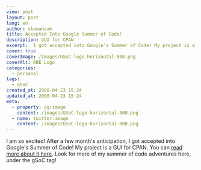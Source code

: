 ```yaml
---
view: post
layout: post
lang: en
author: skamansam
title: Accepted Into Google Summer of Code!
description: GUI for CPAN
excerpt:  I got accepted into Google's Summer of Code! My project is a GUI for CPAN.
cover: true
coverImage: /images/GSoC-logo-horizontal-800.png
coverAlt: RBE Logo
categories:
  - personal
tags: 
  - gSoC
created_at: 2008-04-23 15:24
updated_at: 2008-04-23 15:24
meta:
  - property: og:image
    content: /images/GSoC-logo-horizontal-800.png
  - name: twitter:image
    content: /images/GSoC-logo-horizontal-800.png
---
```


I am so excited! After a few month's anticipation, I got accepted into Google's Summer of Code! My project is a 
GUI for CPAN. You can [read more about it here](http://code.google.com/soc/2008/perl/appinfo.html?csaid=CF55D713AEE494A4).
Look for more of my summer of code adventures here, under the gSoC tag!
